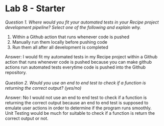 # Lab 8 - Starter
*Question 1. Where would you fit your automated tests in your Recipe project development pipeline? Select one of the following and explain why.*

1. Within a Github action that runs whenever code is pushed 
2. Manually run them locally before pushing code
3. Run them all after all development is completed

Answer: I would fit my automated tests in my Recipe project within a Github action that runs whenever code is pushed because you can make github actions run automated tests everytime code  is pushed into the Github repository. 
<br>
<br>
*Question 2. Would you use an end to end test to check if a function is returning the correct output? (yes/no)*

Answer: No I would not use an end to end test to check if a function is returning the correct output because an end to end test is supposed to emulate user actions in order to determine if the program runs smoothly. Unit Testing would be much for suitable to check if a function is return the correct output or not. 



